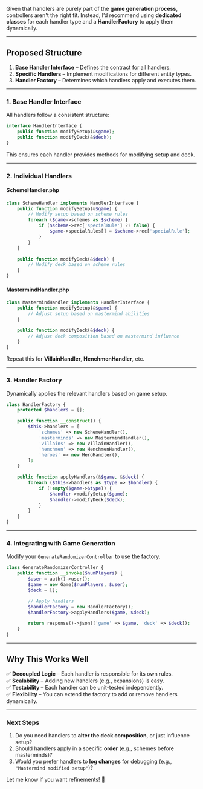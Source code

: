 Given that handlers are purely part of the **game generation process**, controllers aren't the right fit. Instead, I’d recommend using **dedicated classes** for each handler type and a **HandlerFactory** to apply them dynamically.

---

## **Proposed Structure**
1. **Base Handler Interface** – Defines the contract for all handlers.
2. **Specific Handlers** – Implement modifications for different entity types.
3. **Handler Factory** – Determines which handlers apply and executes them.

---

### **1. Base Handler Interface**
All handlers follow a consistent structure:
```php
interface HandlerInterface {
    public function modifySetup(&$game);
    public function modifyDeck(&$deck);
}
```
This ensures each handler provides methods for modifying setup and deck.

---

### **2. Individual Handlers**
#### **SchemeHandler.php**
```php
class SchemeHandler implements HandlerInterface {
    public function modifySetup(&$game) {
        // Modify setup based on scheme rules
        foreach ($game->schemes as $scheme) {
            if ($scheme->rec['specialRule'] ?? false) {
                $game->specialRules[] = $scheme->rec['specialRule'];
            }
        }
    }

    public function modifyDeck(&$deck) {
        // Modify deck based on scheme rules
    }
}
```
#### **MastermindHandler.php**
```php
class MastermindHandler implements HandlerInterface {
    public function modifySetup(&$game) {
        // Adjust setup based on mastermind abilities
    }

    public function modifyDeck(&$deck) {
        // Adjust deck composition based on mastermind influence
    }
}
```

Repeat this for **VillainHandler**, **HenchmenHandler**, etc.

---

### **3. Handler Factory**
Dynamically applies the relevant handlers based on game setup.

```php
class HandlerFactory {
    protected $handlers = [];

    public function __construct() {
        $this->handlers = [
            'schemes' => new SchemeHandler(),
            'masterminds' => new MastermindHandler(),
            'villains' => new VillainHandler(),
            'henchmen' => new HenchmenHandler(),
            'heroes' => new HeroHandler(),
        ];
    }

    public function applyHandlers(&$game, &$deck) {
        foreach ($this->handlers as $type => $handler) {
            if (!empty($game->$type)) {
                $handler->modifySetup($game);
                $handler->modifyDeck($deck);
            }
        }
    }
}
```

---

### **4. Integrating with Game Generation**
Modify your `GenerateRandomizerController` to use the factory.

```php
class GenerateRandomizerController {
    public function __invoke($numPlayers) {
        $user = auth()->user();
        $game = new Game($numPlayers, $user);
        $deck = [];

        // Apply handlers
        $handlerFactory = new HandlerFactory();
        $handlerFactory->applyHandlers($game, $deck);

        return response()->json(['game' => $game, 'deck' => $deck]);
    }
}
```

---

## **Why This Works Well**
✅ **Decoupled Logic** – Each handler is responsible for its own rules.  
✅ **Scalability** – Adding new handlers (e.g., expansions) is easy.  
✅ **Testability** – Each handler can be unit-tested independently.  
✅ **Flexibility** – You can extend the factory to add or remove handlers dynamically.

---

### **Next Steps**
1. Do you need handlers to **alter the deck composition**, or just influence setup?  
2. Should handlers apply in a specific **order** (e.g., schemes before masterminds)?  
3. Would you prefer handlers to **log changes** for debugging (e.g., `"Mastermind modified setup"`)?  

Let me know if you want refinements! 🚀
